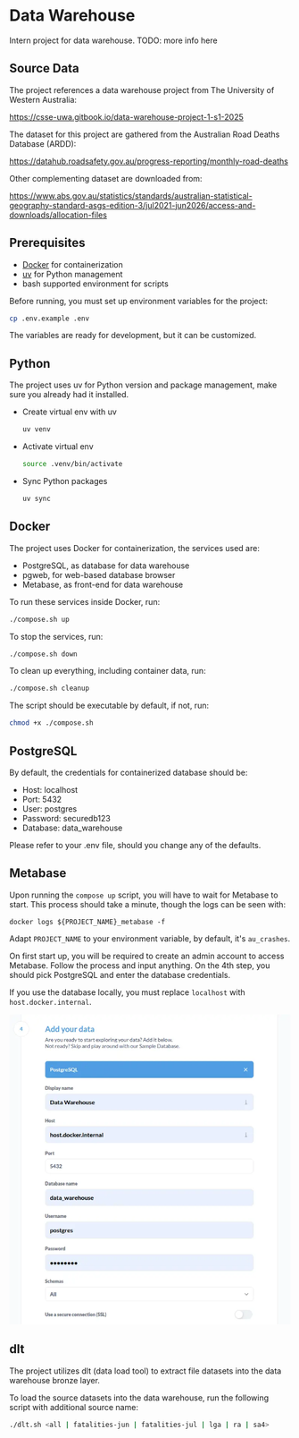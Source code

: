 # Data Warehouse

Intern project for data warehouse. TODO: more info here

## Source Data

The project references a data warehouse project from The University of Western Australia:

https://csse-uwa.gitbook.io/data-warehouse-project-1-s1-2025

The dataset for this project are gathered from the Australian Road Deaths Database (ARDD):

https://datahub.roadsafety.gov.au/progress-reporting/monthly-road-deaths

Other complementing dataset are downloaded from:

https://www.abs.gov.au/statistics/standards/australian-statistical-geography-standard-asgs-edition-3/jul2021-jun2026/access-and-downloads/allocation-files

## Prerequisites

- [Docker](https://docs.docker.com/engine/install/) for containerization
- [uv](https://docs.astral.sh/uv/getting-started/installation/) for Python management
- bash supported environment for scripts

Before running, you must set up environment variables for the project:

```sh
cp .env.example .env
```

The variables are ready for development, but it can be customized.

## Python

The project uses uv for Python version and package management, make sure you already had it installed.

- Create virtual env with uv

  ```sh
  uv venv
  ```

- Activate virtual env

  ```sh
  source .venv/bin/activate
  ```

- Sync Python packages

  ```sh
  uv sync
  ```

## Docker

The project uses Docker for containerization, the services used are:

- PostgreSQL, as database for data warehouse
- pgweb, for web-based database browser
- Metabase, as front-end for data warehouse

To run these services inside Docker, run:

```sh
./compose.sh up
```

To stop the services, run:

```sh
./compose.sh down
```

To clean up everything, including container data, run:

```sh
./compose.sh cleanup
```

The script should be executable by default, if not, run:

```sh
chmod +x ./compose.sh
```

## PostgreSQL

By default, the credentials for containerized database should be:

- Host: localhost
- Port: 5432
- User: postgres
- Password: securedb123
- Database: data_warehouse

Please refer to your .env file, should you change any of the defaults.

## Metabase

Upon running the `compose up` script, you will have to wait for Metabase to start.
This process should take a minute, though the logs can be seen with:

```
docker logs ${PROJECT_NAME}_metabase -f
```

Adapt `PROJECT_NAME` to your environment variable, by default, it's `au_crashes`.

On first start up, you will be required to create an admin account to access Metabase.
Follow the process and input anything. On the 4th step, you should pick PostgreSQL and enter the database credentials.

If you use the database locally, you must replace `localhost` with `host.docker.internal`.

![Metabase PostgreSQL setup](./docs/metabase.webp)

## dlt

The project utilizes dlt (data load tool) to extract file datasets into the data warehouse bronze layer.

To load the source datasets into the data warehouse, run the following script with additional source name:

```sh
./dlt.sh <all | fatalities-jun | fatalities-jul | lga | ra | sa4>
```
